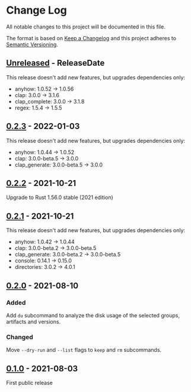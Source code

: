 # Change Log
All notable changes to this project will be documented in this file.

The format is based on [Keep a Changelog](http://keepachangelog.com/)
and this project adheres to [Semantic Versioning](http://semver.org/).

<!-- next-header -->
## [Unreleased] - ReleaseDate

This release doesn't add new features, but upgrades dependencies only:

- anyhow: 1.0.52 → 1.0.56
- clap: 3.0.0 → 3.1.6
- clap_complete: 3.0.0 → 3.1.8
- regex: 1.5.4 → 1.5.5

## [0.2.3] - 2022-01-03

This release doesn't add new features, but upgrades dependencies only:

- anyhow: 1.0.44 → 1.0.52
- clap: 3.0.0-beta.5 → 3.0.0
- clap_generate: 3.0.0-beta.5 → 3.0.0

## [0.2.2] - 2021-10-21

Upgrade to Rust 1.56.0 stable (2021 edition)

## [0.2.1] - 2021-10-21

This release doesn't add new features, but upgrades dependencies only:

- anyhow: 1.0.42 → 1.0.44
- clap: 3.0.0-beta.2 → 3.0.0-beta.5
- clap_generate: 3.0.0-beta.2 → 3.0.0-beta.5
- console: 0.14.1 → 0.15.0
- directories: 3.0.2 → 4.0.1

## [0.2.0] - 2021-08-10

### Added
Add `du` subcommand to analyze the disk usage of the selected groups, artifacts and versions.

### Changed
Move `--dry-run` and `--list` flags to `keep` and `rm` subcommands.

## [0.1.0] - 2021-08-03
First public release

<!-- next-url -->
[Unreleased]: https://github.com/hpehl/mcup/compare/v0.2.3...HEAD
[0.2.3]: https://github.com/hpehl/mcup/compare/v0.2.2...v0.2.3
[0.2.2]: https://github.com/hpehl/mcup/compare/v0.2.1...v0.2.2
[0.2.1]: https://github.com/hpehl/mcup/compare/v0.2.0...v0.2.1
[0.2.0]: https://github.com/hpehl/mcup/compare/v0.1.0...v0.2.0
[0.1.0]: https://github.com/hpehl/mcup/releases/tag/v0.1.0
